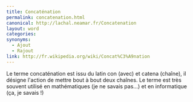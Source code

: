 ```yaml
---
title: Concaténation
permalink: concatenation.html
canonical: http://lachal.neamar.fr/Concatenation
layout: word
categories:
synonyms:
  - Ajout
  - Rajout
link: http://fr.wikipedia.org/wiki/Concat%C3%A9nation
---
```


Le terme concaténation est issu du latin con (avec) et catena (chaîne), il désigne l'action de mettre bout à bout deux chaînes. Le terme est très souvent utilisé en mathématiques (je ne savais pas…) et en informatique (ça, je savais !)

